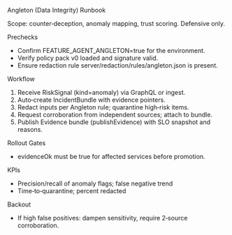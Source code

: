 Angleton (Data Integrity) Runbook

Scope: counter‑deception, anomaly mapping, trust scoring. Defensive only.

Prechecks
- Confirm FEATURE_AGENT_ANGLETON=true for the environment.
- Verify policy pack v0 loaded and signature valid.
- Ensure redaction rule server/redaction/rules/angleton.json is present.

Workflow
1) Receive RiskSignal (kind=anomaly) via GraphQL or ingest.
2) Auto‑create IncidentBundle with evidence pointers.
3) Redact inputs per Angleton rule; quarantine high‑risk items.
4) Request corroboration from independent sources; attach to bundle.
5) Publish Evidence bundle (publishEvidence) with SLO snapshot and reasons.

Rollout Gates
- evidenceOk must be true for affected services before promotion.

KPIs
- Precision/recall of anomaly flags; false negative trend
- Time‑to‑quarantine; percent redacted

Backout
- If high false positives: dampen sensitivity, require 2‑source corroboration.


